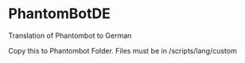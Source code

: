 # PhantomBotDE
Translation of Phantombot to German

Copy this to Phantombot Folder. Files must be in /scripts/lang/custom


